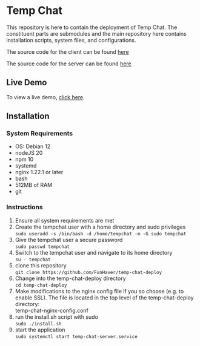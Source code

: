 # Temp Chat

This repository is here to contain the deployment of Temp Chat. The constituent parts are submodules and the main repository here contains installation scripts, system files, and configurations.

The source code for the client can be found [here](https://github.com/FunHaver/temp-chat-client)

The source code for the server can be found [here](https://github.com/FunHaver/temp-chat-server)

## Live Demo
To view a live demo, [click here](temp-chat.conortsullivan.net).

## Installation

### System Requirements
* OS: Debian 12
* nodeJS 20
* npm 10
* systemd
* nginx 1.22.1 or later
* bash
* 512MB of RAM
* git

### Instructions
1. Ensure all system requirements are met
2. Create the tempchat user with a home directory and sudo privileges\
`sudo useradd -s /bin/bash -d /home/tempchat -m -G sudo tempchat`
3. Give the tempchat user a secure password\
`sudo passwd tempchat`
4. Switch to the tempchat user and navigate to its home directory\
`su - tempchat`
5. clone this repository\
`git clone https://github.com/FunHaver/temp-chat-deploy`
6. Change into the temp-chat-deploy directory\
`cd temp-chat-deploy`
6. Make modifications to the nginx config file if you so choose (e.g. to enable SSL). The file is located in the top level of the temp-chat-deploy directory:\
temp-chat-nginx-config.conf
6. run the install.sh script with sudo\
`sudo ./install.sh`
7. start the application \
`sudo systemctl start temp-chat-server.service`

